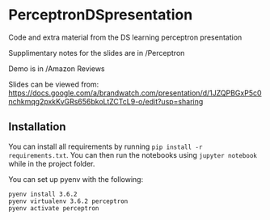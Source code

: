 # PerceptronDSpresentation

Code and extra material from the DS learning perceptron presentation

Supplimentary notes for the slides are in /Perceptron

Demo is in /Amazon Reviews

Slides can be viewed from:
https://docs.google.com/a/brandwatch.com/presentation/d/1JZQPBGxP5c0nchkmqg2pxkKvGRs656bkoLtZCTcL9-o/edit?usp=sharing

## Installation

You can install all requirements by running `pip install -r requirements.txt`.
You can then run the notebooks using `jupyter notebook` while in the project folder.

You can set up pyenv with the following:

```
pyenv install 3.6.2
pyenv virtualenv 3.6.2 perceptron
pyenv activate perceptron
```
